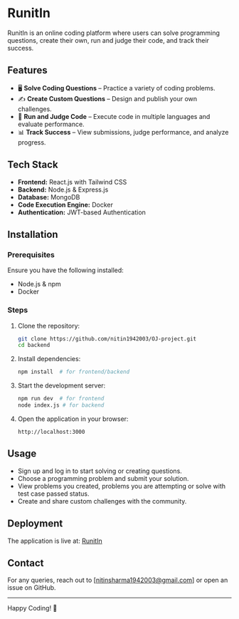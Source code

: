# RunitIn

RunitIn is an online coding platform where users can solve programming questions, create their own, run and judge their code, and track their success.

## Features

- 🖥️ **Solve Coding Questions** – Practice a variety of coding problems.
- ✍️ **Create Custom Questions** – Design and publish your own challenges.
- 🚀 **Run and Judge Code** – Execute code in multiple languages and evaluate performance.
- 📊 **Track Success** – View submissions, judge performance, and analyze progress.

## Tech Stack

- **Frontend:** React.js with Tailwind CSS
- **Backend:** Node.js & Express.js 
- **Database:** MongoDB
- **Code Execution Engine:** Docker
- **Authentication:** JWT-based Authentication

## Installation

### Prerequisites

Ensure you have the following installed:
- Node.js & npm 
- Docker

### Steps

1. Clone the repository:
   ```sh
   git clone https://github.com/nitin1942003/OJ-project.git
   cd backend
   ```

2. Install dependencies:
   ```sh
   npm install  # for frontend/backend
   ```

3. Start the development server:
   ```sh
   npm run dev  # for frontend
   node index.js # for backend
   ```

4. Open the application in your browser:
   ```
   http://localhost:3000
   ```

## Usage

- Sign up and log in to start solving or creating questions.
- Choose a programming problem and submit your solution.
- View problems you created, problems you are attempting or solve with test case passed status.
- Create and share custom challenges with the community.

## Deployment

The application is live at: [RunitIn](https://runitin.online/)

## Contact

For any queries, reach out to [nitinsharma1942003@gmail.com] or open an issue on GitHub.

---
Happy Coding! 🚀
